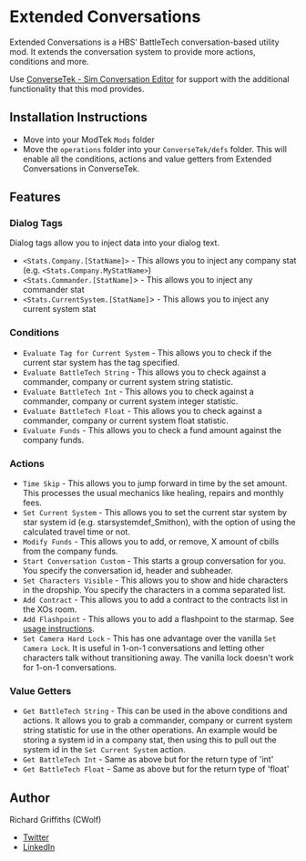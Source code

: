 # Extended Conversations

Extended Conversations is a HBS' BattleTech conversation-based utility mod. It extends the conversation system to provide more actions, conditions and more.

Use [ConverseTek - Sim Conversation Editor](https://github.com/CWolfs/ConverseTek) for support with the additional functionality that this mod provides.

## Installation Instructions

- Move into your ModTek `Mods` folder
- Move the `operations` folder into your `ConverseTek/defs` folder. This will enable all the conditions, actions and value getters from Extended Conversations in ConverseTek.

## Features

### Dialog Tags

Dialog tags allow you to inject data into your dialog text.

- `<Stats.Company.[StatName]>` - This allows you to inject any company stat (e.g. `<Stats.Company.MyStatName>`)
- `<Stats.Commander.[StatName]`> - This allows you to inject any commander stat
- `<Stats.CurrentSystem.[StatName]`> - This allows you to inject any current system stat

### Conditions

- `Evaluate Tag for Current System` - This allows you to check if the current star system has the tag specified.
- `Evaluate BattleTech String` - This allows you to check against a commander, company or current system string statistic.
- `Evaluate BattleTech Int` - This allows you to check against a commander, company or current system integer statistic.
- `Evaluate BattleTech Float` - This allows you to check against a commander, company or current system float statistic.
- `Evaluate Funds` - This allows you to check a fund amount against the company funds.

### Actions

- `Time Skip` - This allows you to jump forward in time by the set amount. This processes the usual mechanics like healing, repairs and monthly fees.
- `Set Current System` - This allows you to set the current star system by star system id (e.g. starsystemdef_Smithon), with the option of using the calculated travel time or not.
- `Modify Funds` - This allows you to add, or remove, X amount of cbills from the company funds.
- `Start Conversation Custom` - This starts a group conversation for you. You specify the conversation id, header and subheader.
- `Set Characters Visible` - This allows you to show and hide characters in the dropship. You specify the characters in a comma separated list.
- `Add Contract` - This allows you to add a contract to the contracts list in the XOs room.
- `Add Flashpoint` - This allows you to add a flashpoint to the starmap. See [usage instructions](https://github.com/CWolfs/ExtendedConversations/issues/44#issuecomment-1335134292).
- `Set Camera Hard Lock` - This has one advantage over the vanilla `Set Camera Lock`. It is useful in 1-on-1 conversations and letting other characters talk without transitioning away. The vanilla lock doesn't work for 1-on-1 conversations.

### Value Getters

- `Get BattleTech String` - This can be used in the above conditions and actions. It allows you to grab a commander, company or current system string statistic for use in the other operations. An example would be storing a system id in a company stat, then using this to pull out the system id in the `Set Current System` action.
- `Get BattleTech Int` - Same as above but for the return type of 'int'
- `Get BattleTech Float` - Same as above but for the return type of 'float'

## Author

Richard Griffiths (CWolf)

- [Twitter](https://twitter.com/CWolf)
- [LinkedIn](https://www.linkedin.com/in/richard-griffiths-436b7a19/)
